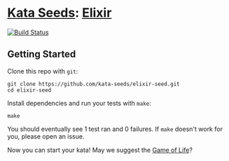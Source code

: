 # [Kata Seeds](http://kata-seeds.github.io): [Elixir](https://www.elixir-lang.org)
[![Build Status](https://travis-ci.org/kata-seeds/elixir-seed.svg?branch=master)](https://travis-ci.org/kata-seeds/elixir-seed)

## Getting Started

Clone this repo with `git`:

    git clone https://github.com/kata-seeds/elixir-seed.git
    cd elixir-seed

Install dependencies and run your tests with `make`:

    make

You should eventually see 1 test ran and 0 failures. If `make` doesn't work for you, please open an issue.

Now you can start your kata! May we suggest the [Game of Life](http://en.wikipedia.org/wiki/Conway's_Game_of_Life)?
